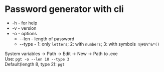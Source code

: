 # Password generator with cli

* -h - for help
* -v - version
* -o - options
  * --len - length of password
  * --type - 1: only `letters`; 2: with `numbers`; 3: with symbols `!@#$%^&*()`

System variables -> Path -> Edit -> New -> Path to .exe  
Use: `pgt -o --len 10 --type 3`  
Default(length 8, type 2): `pgt`
